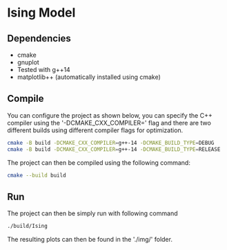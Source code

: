 # Ising Model

## Dependencies
- cmake
- gnuplot
- Tested with g++14
- matplotlib++ (automatically installed using cmake)

## Compile
You can configure the project as shown below, you can specify the C++ compiler using the '-DCMAKE_CXX_COMPILER=' flag and there are two different builds using different compiler flags for optimization. 
```bash
cmake -B build -DCMAKE_CXX_COMPILER=g++-14 -DCMAKE_BUILD_TYPE=DEBUG
cmake -B build -DCMAKE_CXX_COMPILER=g++-14 -DCMAKE_BUILD_TYPE=RELEASE
```
The project can then be compiled using the following command:
```bash
cmake --build build
```
## Run
The project can then be simply run with following command
```bash
./build/Ising
```
The resulting plots can then be found in the './img/' folder.
